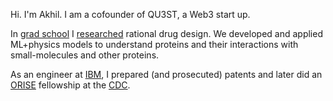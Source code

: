 
Hi.  I'm Akhil. I am a cofounder of QU3ST, a Web3 start up.

In [grad school](https://abcgroup.cluspro.org) I [researched](https://scholar.google.com/citations?hl=en&user=9JvwM2UAAAAJ) rational drug design. We developed and applied ML+physics models to understand proteins and their interactions with small-molecules and other proteins.

As an engineer at [IBM](https://www.ibm.com/us-en/), I prepared (and prosecuted) patents and later did an [ORISE](https://orise.orau.gov/) fellowship at the [CDC](https://www.cdc.gov/).
